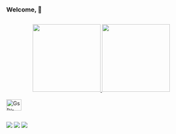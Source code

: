 ### Welcome, 👋
##
<div align="center">
  <a href="https://github.com/th3gstv">
  <img height="180em" src="https://github-readme-stats.vercel.app/api?username=th3gstv&show_icons=true&theme=react&include_all_commits=true&count_private=true"/>
  <img height="180em" src="https://github-readme-stats.vercel.app/api/top-langs/?username=th3gstv&layout=compact&langs_count=7&theme=react"/>
</div>
<div style="display: inline_block"><br>
  <img align="center" alt="Gstv-Python" height="30" width="40" src="https://cdn.jsdelivr.net/gh/devicons/devicon/icons/python/python-plain-wordmark.svg">
</div>
  
##

<div> 
<a href="https://instagram.com/_gustavin07" target="_blank"><img src="https://img.shields.io/badge/-Instagram-%23E4405F?style=for-the-badge&logo=instagram&logoColor=white" target="_blank"></a>
  <a href = "mailto:gstvoaugusto@gmail.com"><img src="https://img.shields.io/badge/-Gmail-%23333?style=for-the-badge&logo=gmail&logoColor=white" target="_blank"></a>
  <a href="https://www.linkedin.com/in/gustavo-augusto-637757202/" target="_blank"><img src="https://img.shields.io/badge/-LinkedIn-%230077B5?style=for-the-badge&logo=linkedin&logoColor=white" target="_blank"></a>  
</div>
  
